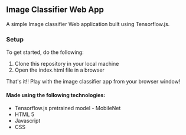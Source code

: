 ## Image Classifier Web App
A simple Image classifier Web application built using Tensorflow.js. 

### Setup
To get started, do the following: 
1. Clone this repository in your local machine
2. Open the index.html file in a browser

That's it!! Play with the image classifier app from your browser window!

#### Made using the following technologies:
* Tensorflow.js pretrained model - MobileNet
* HTML 5
* Javascript
* CSS
